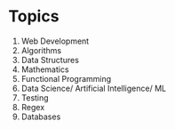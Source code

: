 # Topics
1. Web Development
2. Algorithms
3. Data Structures
4. Mathematics
5. Functional Programming
6. Data Science/ Artificial Intelligence/ ML
7. Testing
8. Regex
9. Databases
